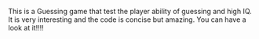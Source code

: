 This is a Guessing game that test the player ability of guessing and high IQ.
It is very interesting and the code is concise but amazing.
You can have a look at it!!!!
